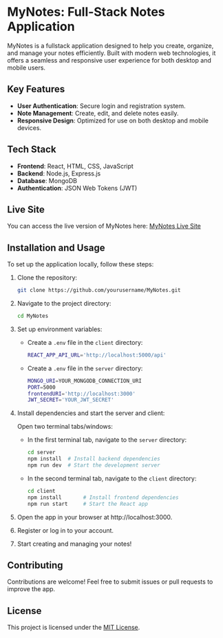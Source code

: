 # MyNotes: Full-Stack Notes Application

MyNotes is a fullstack application designed to help you create, organize, and manage your notes efficiently. Built with modern web technologies, it offers a seamless and responsive user experience for both desktop and mobile users.

## Key Features

- **User Authentication**: Secure login and registration system.
- **Note Management**: Create, edit, and delete notes easily.
- **Responsive Design**: Optimized for use on both desktop and mobile devices.

## Tech Stack

- **Frontend**: React, HTML, CSS, JavaScript
- **Backend**: Node.js, Express.js
- **Database**: MongoDB
- **Authentication**: JSON Web Tokens (JWT)

## Live Site

You can access the live version of MyNotes here: [MyNotes Live Site](https://mynotes-94s8.onrender.com)

## Installation and Usage

To set up the application locally, follow these steps:

1. Clone the repository:

    ```bash
    git clone https://github.com/yourusername/MyNotes.git
    ```

2. Navigate to the project directory:

    ```bash
    cd MyNotes
    ```

3. Set up environment variables:

    - Create a `.env` file in the `client` directory:

      ```bash
      REACT_APP_API_URL='http://localhost:5000/api'
      ```

    - Create a `.env` file in the `server` directory:

      ```bash
      MONGO_URI=YOUR_MONGODB_CONNECTION_URI
      PORT=5000
      frontendURI='http://localhost:3000'
      JWT_SECRET='YOUR_JWT_SECRET'
      ```

4. Install dependencies and start the server and client:

   Open two terminal tabs/windows:

   - In the first terminal tab, navigate to the `server` directory:

     ```bash
     cd server
     npm install  # Install backend dependencies
     npm run dev  # Start the development server
     ```

   - In the second terminal tab, navigate to the `client` directory:

     ```bash
     cd client
     npm install       # Install frontend dependencies
     npm run start     # Start the React app
     ```

5. Open the app in your browser at http://localhost:3000.

6. Register or log in to your account.

7. Start creating and managing your notes!

## Contributing

Contributions are welcome! Feel free to submit issues or pull requests to improve the app.

## License

This project is licensed under the [MIT License](LICENSE).